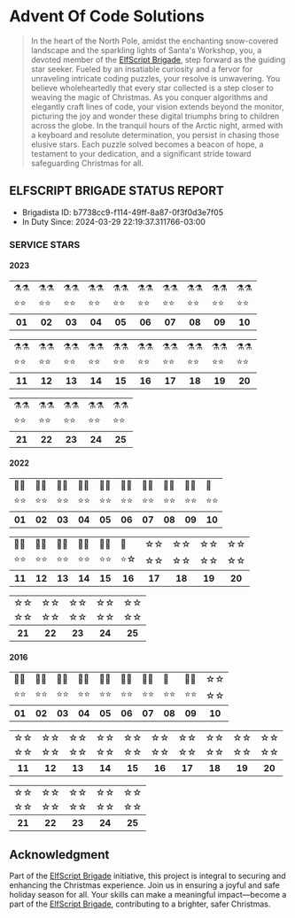 # Advent Of Code Solutions

> In the heart of the North Pole, amidst the enchanting snow-covered landscape and the sparkling lights of Santa's Workshop, you, a devoted member of the [ElfScript Brigade](https://github.com/luxedo/esb?tab=readme-ov-file#esb---elfscript-brigade), step forward as the guiding star seeker. Fueled by an insatiable curiosity and a fervor for unraveling intricate coding puzzles, your resolve is unwavering. You believe wholeheartedly that every star collected is a step closer to weaving the magic of Christmas. As you conquer algorithms and elegantly craft lines of code, your vision extends beyond the monitor, picturing the joy and wonder these digital triumphs bring to children across the globe. In the tranquil hours of the Arctic night, armed with a keyboard and resolute determination, you persist in chasing those elusive stars. Each puzzle solved becomes a beacon of hope, a testament to your dedication, and a significant stride toward safeguarding Christmas for all.

<!-- Do not delete - Report start -->
## ELFSCRIPT BRIGADE STATUS REPORT

* Brigadista ID: b7738cc9-f114-49ff-8a87-0f3f0d3e7f05
* In Duty Since: 2024-03-29 22:19:37.311766-03:00

### SERVICE STARS


#### 2023

<table>
  <tr><td>⚗️⚗️</td><td>⚗️⚗️</td><td>⚗️⚗️</td><td>⚗️⚗️</td><td>⚗️⚗️</td><td>⚗️⚗️</td><td>⚗️⚗️</td><td>⚗️⚗️</td><td>⚗️⚗️</td><td>⚗️⚗️</td></tr>
  <tr><td>⭐⭐</td><td>⭐⭐</td><td>⭐⭐</td><td>⭐⭐</td><td>⭐⭐</td><td>⭐⭐</td><td>⭐⭐</td><td>⭐⭐</td><td>⭐⭐</td><td>⭐⭐</td></tr>
  <tr><th>01</th><th>02</th><th>03</th><th>04</th><th>05</th><th>06</th><th>07</th><th>08</th><th>09</th><th>10</th></tr>
</table>
<table>
  <tr><td>⚗️⚗️</td><td>⚗️⚗️</td><td>⚗️⚗️</td><td>⚗️⚗️</td><td>⚗️⚗️</td><td>⚗️⚗️</td><td>⚗️⚗️</td><td>⚗️⚗️</td><td>⚗️⚗️</td><td>⚗️⚗️</td></tr>
  <tr><td>⭐⭐</td><td>⭐⭐</td><td>⭐⭐</td><td>⭐⭐</td><td>⭐⭐</td><td>⭐⭐</td><td>⭐⭐</td><td>⭐⭐</td><td>⭐⭐</td><td>⭐⭐</td></tr>
  <tr><th>11</th><th>12</th><th>13</th><th>14</th><th>15</th><th>16</th><th>17</th><th>18</th><th>19</th><th>20</th></tr>
</table>
<table>
  <tr><td>⚗️⚗️</td><td>⚗️⚗️</td><td>⚗️⚗️</td><td>⚗️⚗️</td><td>⚗️⚗️</td></tr>
  <tr><td>⭐⭐</td><td>⭐⭐</td><td>⭐⭐</td><td>⭐⭐</td><td>⭐⭐</td></tr>
  <tr><th>21</th><th>22</th><th>23</th><th>24</th><th>25</th></tr>
</table>

#### 2022

<table>
  <tr><td>🦀🦀</td><td>🦀🦀</td><td>🦀🦀</td><td>🦀🦀</td><td>🦀🦀</td><td>🦀🦀</td><td>🦀🦀</td><td>🦀🦀</td><td>🦀🦀</td><td>🦀</td></tr>
  <tr><td>⭐⭐</td><td>⭐⭐</td><td>⭐⭐</td><td>⭐⭐</td><td>⭐⭐</td><td>⭐⭐</td><td>⭐⭐</td><td>⭐⭐</td><td>⭐⭐</td><td>⭐⭐</td></tr>
  <tr><th>01</th><th>02</th><th>03</th><th>04</th><th>05</th><th>06</th><th>07</th><th>08</th><th>09</th><th>10</th></tr>
</table>
<table>
  <tr><td>🦀🦀</td><td>🦀🦀</td><td>🦀🦀</td><td>🦀🦀</td><td>🦀🦀</td><td>🦀</td><td>☆☆</td><td>☆☆</td><td>☆☆</td><td>☆☆</td></tr>
  <tr><td>⭐⭐</td><td>⭐⭐</td><td>⭐⭐</td><td>⭐⭐</td><td>⭐⭐</td><td>⭐☆</td><td>☆☆</td><td>☆☆</td><td>☆☆</td><td>☆☆</td></tr>
  <tr><th>11</th><th>12</th><th>13</th><th>14</th><th>15</th><th>16</th><th>17</th><th>18</th><th>19</th><th>20</th></tr>
</table>
<table>
  <tr><td>☆☆</td><td>☆☆</td><td>☆☆</td><td>☆☆</td><td>☆☆</td></tr>
  <tr><td>☆☆</td><td>☆☆</td><td>☆☆</td><td>☆☆</td><td>☆☆</td></tr>
  <tr><th>21</th><th>22</th><th>23</th><th>24</th><th>25</th></tr>
</table>

#### 2016

<table>
  <tr><td>🐍🐍</td><td>🐍🐍</td><td>🐍🐍</td><td>🐍🐍</td><td>🐍🐍</td><td>🐍🐍</td><td>🐍🐍</td><td>🐍</td><td>🐍🐍</td><td>☆☆</td></tr>
  <tr><td>⭐⭐</td><td>⭐⭐</td><td>⭐⭐</td><td>⭐⭐</td><td>⭐⭐</td><td>⭐⭐</td><td>⭐⭐</td><td>⭐⭐</td><td>⭐⭐</td><td>☆☆</td></tr>
  <tr><th>01</th><th>02</th><th>03</th><th>04</th><th>05</th><th>06</th><th>07</th><th>08</th><th>09</th><th>10</th></tr>
</table>
<table>
  <tr><td>☆☆</td><td>☆☆</td><td>☆☆</td><td>☆☆</td><td>☆☆</td><td>☆☆</td><td>☆☆</td><td>☆☆</td><td>☆☆</td><td>☆☆</td></tr>
  <tr><td>☆☆</td><td>☆☆</td><td>☆☆</td><td>☆☆</td><td>☆☆</td><td>☆☆</td><td>☆☆</td><td>☆☆</td><td>☆☆</td><td>☆☆</td></tr>
  <tr><th>11</th><th>12</th><th>13</th><th>14</th><th>15</th><th>16</th><th>17</th><th>18</th><th>19</th><th>20</th></tr>
</table>
<table>
  <tr><td>☆☆</td><td>☆☆</td><td>☆☆</td><td>☆☆</td><td>☆☆</td></tr>
  <tr><td>☆☆</td><td>☆☆</td><td>☆☆</td><td>☆☆</td><td>☆☆</td></tr>
  <tr><th>21</th><th>22</th><th>23</th><th>24</th><th>25</th></tr>
</table>
<!-- Do not delete - Report end -->

## Acknowledgment

Part of the [ElfScript Brigade](https://github.com/luxedo/esb?tab=readme-ov-file#esb---elfscript-brigade) initiative, this project is integral to securing and enhancing the Christmas experience. Join us in ensuring a joyful and safe holiday season for all. Your skills can make a meaningful impact—become a part of the [ElfScript Brigade](https://github.com/luxedo/esb?tab=readme-ov-file#esb---elfscript-brigade), contributing to a brighter, safer Christmas.

